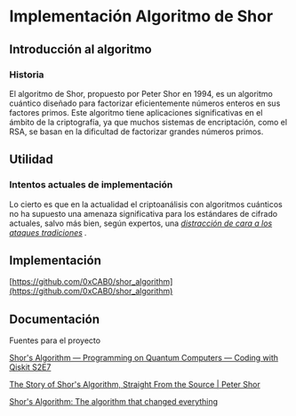# Implementación Algoritmo de Shor

## Introducción al algoritmo

### Historia

El algoritmo de Shor, propuesto por Peter Shor en 1994, es un algoritmo cuántico diseñado para factorizar eficientemente números enteros en sus factores primos. Este algoritmo tiene aplicaciones significativas en el ámbito de la criptografía, ya que muchos sistemas de encriptación, como el RSA, se basan en la dificultad de factorizar grandes números primos.

## Utilidad

### Intentos actuales de implementación

Lo cierto es que en la actualidad el criptoanálisis con algoritmos cuánticos no ha supuesto una amenaza significativa para los estándares de cifrado actuales, salvo más bien, según expertos, una _[distracción de cara a los ataques tradiciones](https://arstechnica.com/information-technology/2023/01/fear-not-rsa-encryption-wont-fall-to-quantum-computing-anytime-soon/) ._

## Implementación

[https://github.com/0xCAB0/shor_algorithm](https://github.com/0xCAB0/shor_algorithm)

## Documentación

Fuentes para el proyecto

[Shor's Algorithm — Programming on Quantum Computers — Coding with Qiskit S2E7](https://youtu.be/EdJ7RoWcU48?si=NLPF-xUdm5BuAIZB)

[The Story of Shor's Algorithm, Straight From the Source | Peter Shor](https://www.youtube.com/watch?v=6qD9XElTpCE)

[Shor's Algorithm: The algorithm that changed everything](https://www.youtube.com/watch?v=dONacVnW1Ng)
